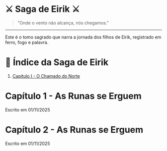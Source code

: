 # ⚔️ Saga de Eirik ⚔️

> "Onde o vento não alcança, nós chegamos."

---

Este é o tomo sagrado que narra a jornada dos filhos de Eirik,
registrado em ferro, fogo e palavra.



# 📖 Índice da Saga de Eirik

1. [Capítulo I - O Chamado do Norte](capitulos/capitulo_01.md)



# Capítulo 1 - As Runas se Erguem

Escrito em 01/11/2025


# Capítulo 2 - As Runas se Erguem

Escrito em 01/11/2025



